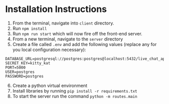 # Installation Instructions

1. From the terminal, navigate into `client` directory.
2. Run `npm install`
3. Run `npm run start` which will now fire off the front-end server.
4. From a new terminal, navigate to the `server` directory
5. Create a file called `.env` and add the following values (replace any for you local configuration necessary): 
```
DATABASE_URL=postgresql://postgres:postgres@localhost:5432/live_chat_app
SECRET_KEY=kitty_kat
PORT=5000
USER=postgres
PASSWORD=postgres
```
6. Create a python virtual environment 
7. Install libraries by running `pip install -r requirements.txt`
8. To start the server run the command `python -m routes.main`